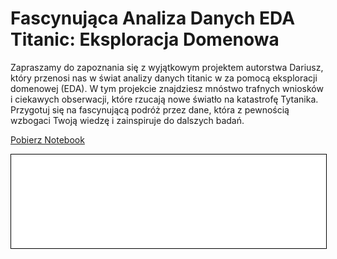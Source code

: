 # Fascynująca Analiza Danych EDA Titanic: Eksploracja Domenowa

Zapraszamy do zapoznania się z wyjątkowym projektem autorstwa Dariusz, który przenosi nas w świat analizy danych titanic w za pomocą eksploracji domenowej (EDA). W tym projekcie znajdziesz mnóstwo trafnych wniosków i ciekawych obserwacji, które rzucają nowe światło na katastrofę Tytanika. Przygotuj się na fascynującą podróż przez dane, która z pewnością wzbogaci Twoją wiedzę i zainspiruje do dalszych badań.

<a href="titanic.ipynb" class="md-button md-button--primary">Pobierz Notebook</a>

<iframe
    id="content"
    src="titanic.html"
    width="100%"
    style="border:1px solid black;overflow:hidden;"
></iframe>
<script>
function resizeIframeToFitContent(iframe) {
    iframe.style.height = (iframe.contentWindow.document.documentElement.scrollHeight + 50) + "px";
    iframe.contentDocument.body.style["overflow"] = 'hidden';
}
window.addEventListener('load', function() {
    var iframe = document.getElementById('content');
    resizeIframeToFitContent(iframe);
});
window.addEventListener('resize', function() {
    var iframe = document.getElementById('content');
    resizeIframeToFitContent(iframe);
});
</script>
